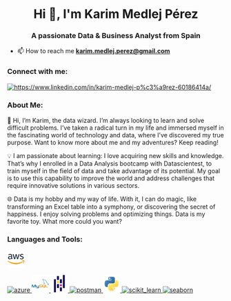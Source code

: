 <h1 align="center">Hi 👋, I'm Karim Medlej Pérez</h1>
<h3 align="center">A passionate Data & Business Analyst from Spain</h3>

- 📫 How to reach me **karim.medlej.perez@gmail.com**

<h3 align="left">Connect with me:</h3>
<p align="left">
<a href="https://linkedin.com/in/https://www.linkedin.com/in/karim-medlej-p%c3%a9rez-60186414a/" target="blank"><img align="center" src="https://raw.githubusercontent.com/rahuldkjain/github-profile-readme-generator/master/src/images/icons/Social/linked-in-alt.svg" alt="https://www.linkedin.com/in/karim-medlej-p%c3%a9rez-60186414a/" height="30" width="40" /></a>
</p>

<h3 align="left">About Me:</h3>
<p align="left">

👋 Hi, I’m Karim, the data wizard. I’m always looking to learn and solve difficult problems. I’ve taken a radical turn in my life and immersed myself in the fascinating world of technology and data, where I’ve discovered my true purpose. Want to know more about me and my adventures? Keep reading!

💡 I am passionate about learning: I love acquiring new skills and knowledge. That’s why I enrolled in a Data Analysis bootcamp with Datascientest, to train myself in the field of data and take advantage of its potential. My goal is to use this capability to improve the world and address challenges that require innovative solutions in various sectors.

🌐 Data is my hobby and my way of life. With it, I can do magic, like transforming an Excel table into a symphony, or discovering the secret of happiness. I enjoy solving problems and optimizing things. Data is my favorite toy. What more could you want?


<h3 align="left">Languages and Tools:</h3>
<p align="left"> <a href="https://aws.amazon.com" target="_blank" rel="noreferrer"> <img src="https://raw.githubusercontent.com/devicons/devicon/master/icons/amazonwebservices/amazonwebservices-original-wordmark.svg" alt="aws" width="40" height="40"/> </a> 

<a href="https://azure.microsoft.com/en-in/" target="_blank" rel="noreferrer"> <img src="https://www.vectorlogo.zone/logos/microsoft_azure/microsoft_azure-icon.svg" alt="azure" width="40" height="40"/> </a> 
<a href="https://www.mysql.com/" target="_blank" rel="noreferrer"> <img src="https://raw.githubusercontent.com/devicons/devicon/master/icons/mysql/mysql-original-wordmark.svg" alt="mysql" width="40" height="40"/> </a> 
<a href="https://pandas.pydata.org/" target="_blank" rel="noreferrer"> <img src="https://raw.githubusercontent.com/devicons/devicon/2ae2a900d2f041da66e950e4d48052658d850630/icons/pandas/pandas-original.svg" alt="pandas" width="40" height="40"/> </a> 
<a href="https://postman.com" target="_blank" rel="noreferrer"> <img src="https://www.vectorlogo.zone/logos/getpostman/getpostman-icon.svg" alt="postman" width="40" height="40"/> </a> 
<a href="https://www.python.org" target="_blank" rel="noreferrer"> <img src="https://raw.githubusercontent.com/devicons/devicon/master/icons/python/python-original.svg" alt="python" width="40" height="40"/> </a> 
<a href="https://scikit-learn.org/" target="_blank" rel="noreferrer"> <img src="https://upload.wikimedia.org/wikipedia/commons/0/05/Scikit_learn_logo_small.svg" alt="scikit_learn" width="40" height="40"/> </a> 
<a href="https://seaborn.pydata.org/" target="_blank" rel="noreferrer"> <img src="https://seaborn.pydata.org/_images/logo-mark-lightbg.svg" alt="seaborn" width="40" height="40"/> </a> </p>
